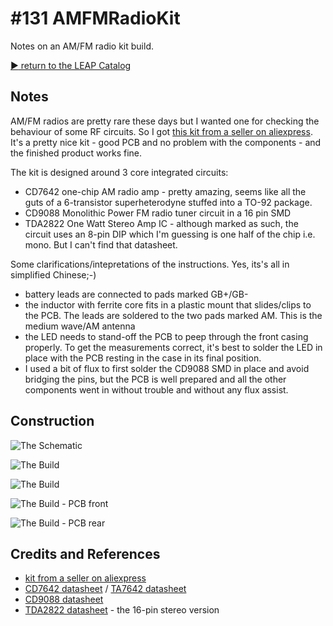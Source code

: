# #131 AMFMRadioKit

Notes on an AM/FM radio kit build.


[:arrow_forward: return to the LEAP Catalog](https://leap.tardate.com)

## Notes

AM/FM radios are pretty rare these days but I wanted one for checking the behaviour of some RF circuits.
So I got [this kit from a seller on aliexpress](https://www.aliexpress.com/item/Free-Shipping-AM-FM-stereo-AM-radio-kit-DIY-CF210SP-electronic-production-suite/32326761697.html). It's a pretty nice kit - good PCB and no problem with the components - and the finished product works fine.

The kit is designed around 3 core integrated circuits:
* CD7642 one-chip AM radio amp - pretty amazing, seems like all the guts of a 6-transistor superheterodyne stuffed into a TO-92 package.
* CD9088 Monolithic Power FM radio tuner circuit in a 16 pin SMD
* TDA2822 One Watt Stereo Amp IC - although marked as such, the circuit uses an 8-pin DIP which I'm guessing is one half of the chip i.e. mono. But I can't find that datasheet.

Some clarifications/intepretations of the instructions. Yes, its's all in simplified Chinese;-)
* battery leads are connected to pads marked GB+/GB-
* the inductor with ferrite core fits in a plastic mount that slides/clips to the PCB. The leads are soldered to the two pads marked AM. This is the medium wave/AM antenna
* the LED needs to stand-off the PCB to peep through the front casing properly. To get the measurements correct, it's best to solder the LED in place with the PCB resting in the case in its final position.
* I used a bit of flux to first solder the CD9088 SMD in place and avoid bridging the pins, but the PCB is well prepared and all the other components went in without trouble and without any flux assist.

## Construction

![The Schematic](./assets/AMFMRadioKit_schematic.jpg?raw=true)

![The Build](./assets/AMFMRadioKit_build.jpg?raw=true)

![The Build](./assets/AMFMRadioKit_parts.jpg?raw=true)

![The Build - PCB front](./assets/AMFMRadioKit_pcb_build_front.jpg?raw=true)

![The Build - PCB rear](./assets/AMFMRadioKit_pcb_build_rear.jpg?raw=true)

## Credits and References
* [kit from a seller on aliexpress](https://www.aliexpress.com/item/Free-Shipping-AM-FM-stereo-AM-radio-kit-DIY-CF210SP-electronic-production-suite/32326761697.html)
* [CD7642 datasheet](http://www.datasheetarchive.com/CD7642CP-datasheet.html) / [TA7642 datasheet](https://www.futurlec.com/Others/TA7642.shtml)
* [CD9088 datasheet](http://www.datasheetbank.com/CD9088-Datasheet-ETC.html)
* [TDA2822 datasheet](https://www.futurlec.com/Philips/TDA2822.shtml) - the 16-pin stereo version

